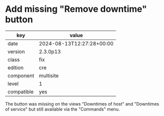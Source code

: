 [//]: # (werk v2)
# Add missing "Remove downtime" button

key        | value
---------- | ---
date       | 2024-08-13T12:27:28+00:00
version    | 2.3.0p13
class      | fix
edition    | cre
component  | multisite
level      | 1
compatible | yes

The button was missing on the views "Downtimes of host" and "Downtimes of
service" but still available via the "Commands" menu.
